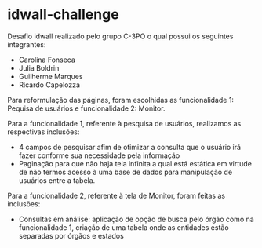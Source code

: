 # idwall-challenge
Desafio idwall realizado pelo grupo C-3PO o qual possui os seguintes integrantes:
  - Carolina Fonseca
  - Julia Boldrin
  - Guilherme Marques
  - Ricardo Capelozza

Para reformulação das páginas, foram escolhidas as funcionalidade 1: Pequisa de usuários e funcionalidade 2: Monitor.

Para a funcionalidade 1, referente à pesquisa de usuários, realizamos as respectivas inclusões:

- 4 campos de pesquisar afim de otimizar a consulta que o usuário irá fazer conforme sua necessidade pela informação
- Paginação para que não haja tela infinita a qual está estática em virtude de não termos acesso à uma base de dados para manipulação de usuários entre a tabela.

Para a funcionalidade 2, referente à tela de Monitor, foram feitas as inclusões:

- Consultas em análise: aplicação de opção de busca pelo órgão como na funcionalidade 1, criação de uma tabela onde as entidades estão separadas por órgãos e estados
